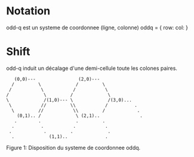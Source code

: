 # Notation
odd-q est un systeme de coordonnee (ligne, colonne)
    oddq = {
      row: <index de la ligne>
      col: <index de la colone>
    }

# Shift
odd-q induit un décalage d'une demi-cellule toute les colones paires.

       (0,0)---                (2,0)---
      /         \             /         \
     /           \           /           \
    /             \         /             \
    \             /(1,0)--- \             /(3,0)...
     \           //         \\           /          .
      \         //           \\         /            .
        (0,1).. /             \ (2,1)..               .
       .        .             .         .
      .          .           .           .
     .            .         .             .
      .             (1,1)..              .

Figure 1: Disposition du systeme de coordonnee oddq.
